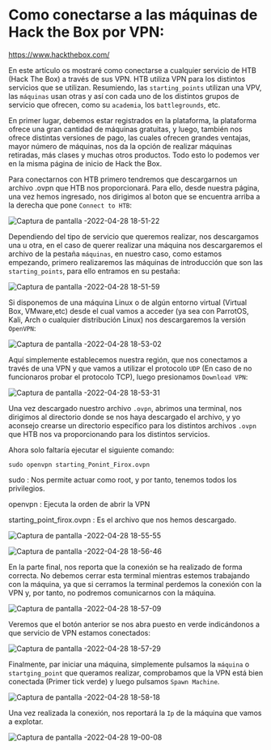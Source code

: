 # Como conectarse a las máquinas de Hack the Box por VPN:

<a href="https://www.hackthebox.com/" style="text-decoration:none">https://www.hackthebox.com/</a> 

En este artículo os mostraré como conectarse a cualquier servicio de HTB (Hack The Box) a través de sus VPN.
HTB utiliza VPN para los distintos servicios que se utilizan. Resumiendo, las `starting_points`  utilizan una VPV, las `máquinas` usan otras
y así con cada uno de los distintos grupos de servicio que ofrecen, como su `academia`, los `battlegrounds`, etc.

En primer lugar, debemos estar registrados en la plataforma, la plataforma ofrece una gran cantidad de máquinas gratuitas, y luego, también nos ofrece
distintas versiones de pago, las cuales ofrecen grandes ventajas, mayor número de máquinas, nos da la opción de realizar máquinas retiradas, más clases
y muchas otros productos. Todo esto lo podemos ver en la misma página de inicio de Hack the Box.

Para conectarnos con HTB primero tendremos que descargarnos un archivo .ovpn que HTB nos proporcionará. Para ello, desde nuestra página, una vez hemos
ingresado, nos dirigimos al boton que se encuentra arriba a la derecha que pone `Connect to HTB`:

![Captura de pantalla -2022-04-28 18-51-22](https://user-images.githubusercontent.com/103068924/165812472-cdb9d43e-6d38-4b5a-a0bb-ec6a693ff456.png)

Dependiendo del tipo de servicio que queremos realizar, nos descargamos una u otra, en el caso de querer realizar una máquina nos descargaremos
el archivo de la pestaña `máquinas`, en nuestro caso, como estamos empezando, primero realizaremos las máquinas de introducción que son las
`starting_points`, para ello entramos en su pestaña:

![Captura de pantalla -2022-04-28 18-51-59](https://user-images.githubusercontent.com/103068924/165812514-d2253d16-2e15-406c-b542-32a1c105d596.png)

Si disponemos de una máquina Linux o de algún entorno virtual (Virtual Box, VMware,etc) desde el cual vamos a acceder (ya sea con ParrotOS, Kali, Arch o
cualquier distribución Linux) nos descargaremos la versión `OpenVPN`: 

![Captura de pantalla -2022-04-28 18-53-02](https://user-images.githubusercontent.com/103068924/165812546-e2978df3-8819-4df2-a43c-34e70224e983.png)

Aquí simplemente establecemos nuestra región, que nos conectamos a través de una VPN y que vamos a utilizar el protocolo `UDP` (En caso de no funcionaros 
probar el protocolo TCP), luego presionamos `Download VPN`:

![Captura de pantalla -2022-04-28 18-53-31](https://user-images.githubusercontent.com/103068924/165812567-2c3715ba-0f4f-44c1-9c34-d6fee4ca88f8.png)

Una vez descargado nuestro archivo `.ovpn`, abrimos una terminal, nos dirigimos al directorio donde se nos haya descargado el archivo, y yo aconsejo
crearse un directorio específico para los distintos archivos `.ovpn` que HTB nos va proporcionando para los distintos servicios.

Ahora solo faltaría ejecutar el siguiente comando:

    sudo openvpn starting_Ponint_Firox.ovpn
    
sudo :  Nos permite actuar como root, y por tanto, tenemos todos los privilegios.

openvpn : Ejecuta la orden de abrir la VPN

starting_point_firox.ovpn : Es el archivo que nos hemos descargado.

![Captura de pantalla -2022-04-28 18-55-55](https://user-images.githubusercontent.com/103068924/165812615-c019f96b-b8af-4de5-87e9-2dba400611bd.png)

![Captura de pantalla -2022-04-28 18-56-46](https://user-images.githubusercontent.com/103068924/165812637-ffc50713-0add-4623-8a12-9be4142545c7.png)

En la parte final, nos reporta que la conexión se ha realizado de forma correcta. No debemos cerrar esta terminal mientras estemos trabajando con 
la máquina, ya que si cerramos la terminal perdemos la conexión con la VPN y, por tanto, no podremos comunicarnos con la máquina.

![Captura de pantalla -2022-04-28 18-57-09](https://user-images.githubusercontent.com/103068924/165812667-5ce72375-b7db-48bc-96ae-6461639984a1.png)

Veremos que el botón anterior se nos abra puesto en verde indicándonos a que servicio de VPN estamos conectados:

![Captura de pantalla -2022-04-28 18-57-29](https://user-images.githubusercontent.com/103068924/165812691-802d5ceb-41cf-40e8-b1de-d9c790a89081.png)

Finalmente, par iniciar una máquina, simplemente pulsamos la `máquina` o `startging_point` que queramos realizar, comprobamos que la VPN está bien 
conectada (Primer tick verde) y luego pulsamos `Spawn Machine`. 

![Captura de pantalla -2022-04-28 18-58-18](https://user-images.githubusercontent.com/103068924/165812720-dde2f00b-839a-4341-a4c9-466e18c2d703.png)

Una vez realizada la conexión, nos reportará la `Ip` de la máquina que vamos a explotar.

![Captura de pantalla -2022-04-28 19-00-08](https://user-images.githubusercontent.com/103068924/165812758-4e6bdec9-f163-42b0-b1ab-a3f7a19a5822.png)
